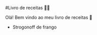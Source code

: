 #Livro de receitas :man_cook:

Olá! Bem vindo ao meu livro de receitas :wave:

- Strogonoff de frango

